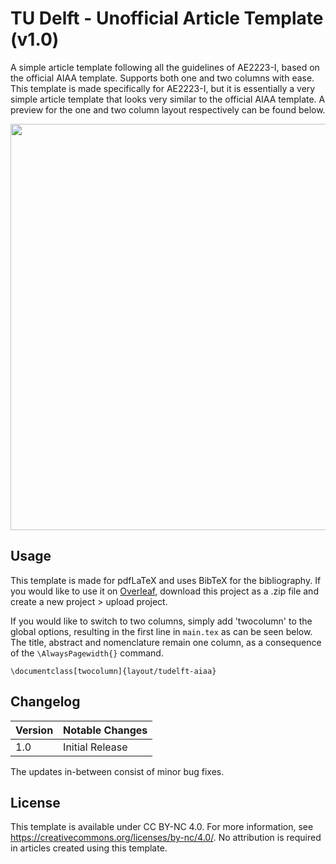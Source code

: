 # TU Delft - Unofficial Article Template (v1.0)
A simple article template following all the guidelines of AE2223-I, based on the official AIAA template. Supports both one and two columns with ease. This template is made specifically for AE2223-I, but it is essentially a very simple article template that looks very similar to the official AIAA template. A preview for the one and two column layout respectively can be found below.

<p align="center">
  <img align="centre"  src="https://raw.githubusercontent.com/dzwaneveld/TU-Delft-Unofficial-Article-Template/master/figures/sample.png" alt="" width="650" />

## Usage

This template is made for pdfLaTeX and uses BibTeX for the bibliography. If you would like to use it on [Overleaf](https://overleaf.com), download this project as a .zip file and create a new project > upload project.

If you would like to switch to two columns, simply add 'twocolumn' to the global options, resulting in the first line in `main.tex` as can be seen below. The title, abstract and nomenclature remain one column, as a consequence of the `\AlwaysPagewidth{}` command.

```
\documentclass[twocolumn]{layout/tudelft-aiaa}
```

## Changelog 

| Version | Notable Changes | 
|---------|-----------------|
| 1.0     | Initial Release |

The updates in-between consist of minor bug fixes.

## License 

This template is available under CC BY-NC 4.0. For more information, see https://creativecommons.org/licenses/by-nc/4.0/. No attribution is required in articles created using this template.

